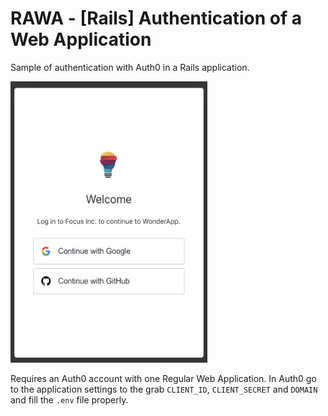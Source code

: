 # RAWA - [Rails] Authentication of a Web Application

Sample of authentication with Auth0 in a Rails application.

<img src="https://github.com/erlinis/rawa/blob/master/app/assets/images/universal_login.png?raw=true" width="315" height="450">

Requires an Auth0 account with one Regular Web Application. In Auth0 go to the application settings to the grab `CLIENT_ID`, `CLIENT_SECRET` and `DOMAIN` and fill the `.env` file properly.
